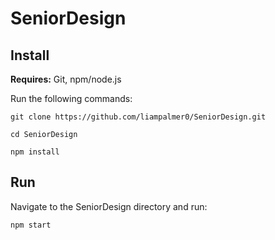 # SeniorDesign

## Install

**Requires:** Git, npm/node.js

Run the following commands:

    git clone https://github.com/liampalmer0/SeniorDesign.git
 
    cd SeniorDesign
 
    npm install
    
## Run

Navigate to the SeniorDesign directory and run:

    npm start
